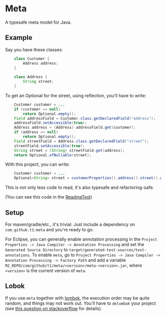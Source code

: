 # Meta

A typesafe meta model for Java.

## Example

Say you have these classes:

```Java
    class Customer {
        Address address;
    }
    
    class Address {
        String street;
    }
```

To get an Optional for the street, using reflection, you'll have to write:

```java
    Customer customer = ...
    if (customer == null)
        return Optional.empty();
    Field addressField = Customer.class.getDeclaredField("address");
    addressField.setAccessible(true);
    Address address = (Address) addressField.get(customer);
    if (address == null)
        return Optional.empty();
    Field streetField = Address.class.getDeclaredField("street");
    streetField.setAccessible(true);
    String street = (String) streetField.get(address);
    return Optional.ofNullable(street);
```

With this project, you can write:

```java
    Customer customer = ...
    Optional<String> street = customerProperties().address().street().get(customer);
```

This is not only less code to read, it's also typesafe and refactoring-safe.

(You can see this code in the [ReadmeTest](src/test/java/com/github/t1/meta/test/ReadmeTest.java))

## Setup

For maven/gradle/etc., it's trivial: Just include a dependency on `com.github.t1:meta` and you're ready to go. 

For Eclipse, you can generally enable annotation processing in the `Project Properties -> Java Compiler -> Annotation Processing`
and set the `Generated Source Directory` to `target/generated-test-sources/test-annotations`. To enable `meta`, go to
`Project Properties -> Java Compiler -> Annotation Processing -> Factory Path` and add a variable
`M2_REPO/com/github/t1/meta/<version>/meta-<version>.jar`, where `<version>` is the current version of `meta`.

## Lobok

If you use `meta` together with [lombok](http://projectlombok.org), the execution order may be quite random,
and things may not work out. You'll have to `delombok` your project
(see [this question on stackoverflow](http://stackoverflow.com/questions/29193806/specifying-order-of-annotation-processors) for details).


